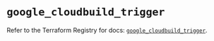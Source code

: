 # `google_cloudbuild_trigger`

Refer to the Terraform Registry for docs: [`google_cloudbuild_trigger`](https://registry.terraform.io/providers/hashicorp/google/6.33.0/docs/resources/cloudbuild_trigger).
